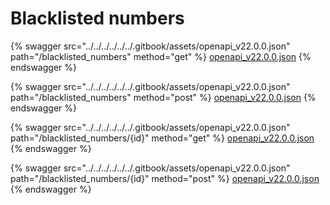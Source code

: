 # Blacklisted numbers

{% swagger src="../../../../../../.gitbook/assets/openapi_v22.0.0.json" path="/blacklisted_numbers" method="get" %}
[openapi_v22.0.0.json](../../../../../../.gitbook/assets/openapi_v22.0.0.json)
{% endswagger %}

{% swagger src="../../../../../../.gitbook/assets/openapi_v22.0.0.json" path="/blacklisted_numbers" method="post" %}
[openapi_v22.0.0.json](../../../../../../.gitbook/assets/openapi_v22.0.0.json)
{% endswagger %}

{% swagger src="../../../../../../.gitbook/assets/openapi_v22.0.0.json" path="/blacklisted_numbers/{id}" method="get" %}
[openapi_v22.0.0.json](../../../../../../.gitbook/assets/openapi_v22.0.0.json)
{% endswagger %}

{% swagger src="../../../../../../.gitbook/assets/openapi_v22.0.0.json" path="/blacklisted_numbers/{id}" method="post" %}
[openapi_v22.0.0.json](../../../../../../.gitbook/assets/openapi_v22.0.0.json)
{% endswagger %}
